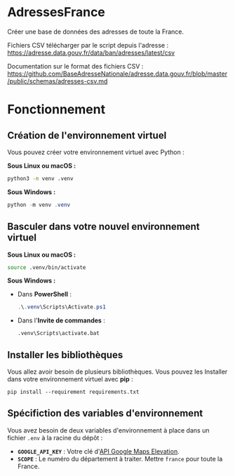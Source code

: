 # AdressesFrance

Créer une base de données des adresses de toute la France.

Fichiers CSV télécharger par le script depuis l'adresse :
https://adresse.data.gouv.fr/data/ban/adresses/latest/csv

Documentation sur le format des fichiers CSV :
https://github.com/BaseAdresseNationale/adresse.data.gouv.fr/blob/master/public/schemas/adresses-csv.md

# Fonctionnement

## Création de l'environnement virtuel

Vous pouvez créer votre environnement virtuel avec Python :

**Sous Linux ou macOS :**

```bash
python3 -m venv .venv
```

**Sous Windows :**

```powershell
python -m venv .venv
```

## Basculer dans votre nouvel environnement virtuel

**Sous Linux ou macOS :**

```bash
source .venv/bin/activate
```

**Sous Windows :**

 - Dans **PowerShell** :
	```powershell
	.\.venv\Scripts\Activate.ps1
	```

 - Dans l'**Invite de commandes** :
	```batch
	.venv\Scripts\activate.bat
	```
## Installer les bibliothèques

Vous allez avoir besoin de plusieurs bibliothèques. Vous pouvez les Installer dans votre environnement virtuel avec **pip** :

```
pip install --requirement requirements.txt
```

## Spécifiction des variables d'environnement

Vous avez besoin de deux variables d'environnement à place dans un fichier ``.env`` à la racine du dépôt :

 - **``GOOGLE_API_KEY``** : Votre clé d'[API Google Maps Elevation](https://developers.google.com/maps/documentation/elevation/get-api-key).
 - **``SCOPE``** : Le numéro du département à traiter. Mettre ``france`` pour toute la France.
